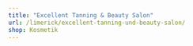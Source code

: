 ```yaml
---
title: "Excellent Tanning & Beauty Salon"
url: /limerick/excellent-tanning-und-beauty-salon/
shop: Kosmetik
---
```

